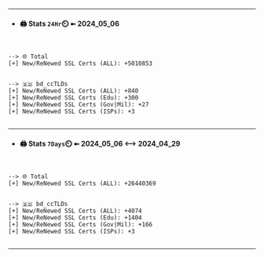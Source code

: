 

---
- #### 🖨️ **Stats** `24Hr`⏲️ ➼ 2024_05_06
```console


--> 🌐 Total
[+] New/ReNewed SSL Certs (ALL): +5010853


--> 🇧🇩 bd_ccTLDs
[+] New/ReNewed SSL Certs (ALL): +840
[+] New/ReNewed SSL Certs (Edu): +300
[+] New/ReNewed SSL Certs (Gov|Mil): +27
[+] New/ReNewed SSL Certs (ISPs): +3


```

---
- #### 🖨️ **Stats** `7Days`⏲️ ➼ 2024_05_06 <--> 2024_04_29
```console


--> 🌐 Total
[+] New/ReNewed SSL Certs (ALL): +26440369


--> 🇧🇩 bd_ccTLDs
[+] New/ReNewed SSL Certs (ALL): +4074
[+] New/ReNewed SSL Certs (Edu): +1404
[+] New/ReNewed SSL Certs (Gov|Mil): +166
[+] New/ReNewed SSL Certs (ISPs): +3


```

---

